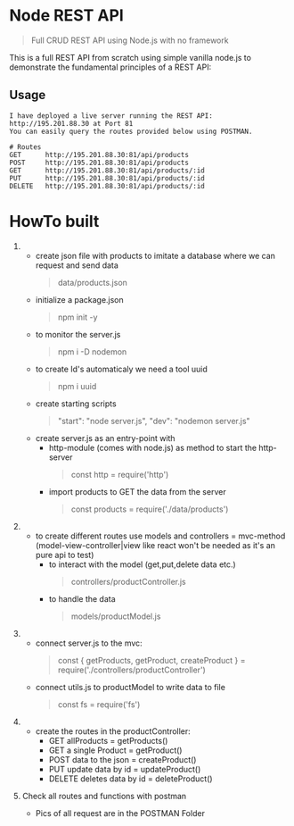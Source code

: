 # Node REST API

> Full CRUD REST API using Node.js with no framework

This is a full REST API from scratch using simple vanilla node.js to demonstrate the fundamental principles of a REST API:

## Usage

```
I have deployed a live server running the REST API: http://195.201.88.30 at Port 81
You can easily query the routes provided below using POSTMAN.

```

```
# Routes
GET      http://195.201.88.30:81/api/products
POST     http://195.201.88.30:81/api/products
GET      http://195.201.88.30:81/api/products/:id
PUT      http://195.201.88.30:81/api/products/:id
DELETE   http://195.201.88.30:81/api/products/:id

```

# HowTo built

1.  - create json file with products to imitate a database where we can request and send data
      > data/products.json
    - initialize a package.json
      > npm init -y
    - to monitor the server.js
      > npm i -D nodemon
    - to create Id's automaticaly we need a tool uuid
      > npm i uuid
    - create starting scripts
      > "start": "node server.js", "dev": "nodemon server.js"
    - create server.js as an entry-point with
      - http-module (comes with node.js) as method to start the http-server
        > const http = require('http')
      - import products to GET the data from the server
        > const products = require('./data/products')

2.  - to create different routes use models and controllers = mvc-method (model-view-controller|view like react won't be needed as it's an pure api to test)
      - to interact with the model (get,put,delete data etc.)
        > controllers/productController.js
      - to handle the data
        > models/productModel.js

3.  - connect server.js to the mvc:
      > const { getProducts, getProduct, createProduct } = require('./controllers/productController')
    - connect utils.js to productModel to write data to file
      > const fs = require('fs')

4.  - create the routes in the productController:
      - GET allProducts = getProducts()
      - GET a single Product = getProduct()
      - POST data to the json = createProduct()
      - PUT update data by id = updateProduct()
      - DELETE deletes data by id = deleteProduct()

5.  Check all routes and functions with postman
    - Pics of all request are in the POSTMAN Folder
